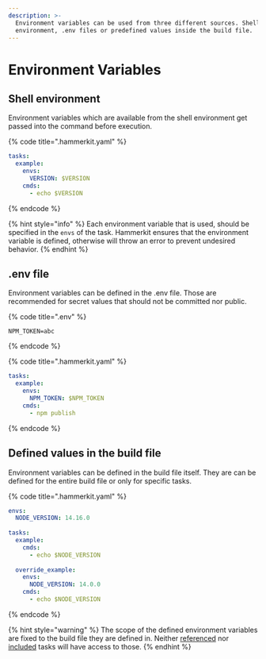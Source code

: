 ```yaml
---
description: >-
  Environment variables can be used from three different sources. Shell
  environment, .env files or predefined values inside the build file.
---
```


# Environment Variables

## Shell environment

Environment variables which are available from the shell environment get passed into the command before execution.

{% code title=".hammerkit.yaml" %}
```yaml
tasks:
  example:
    envs:
      VERSION: $VERSION
    cmds:
      - echo $VERSION
```
{% endcode %}

{% hint style="info" %}
Each environment variable that is used, should be specified in the `envs` of the task. Hammerkit ensures that the environment variable is defined, otherwise will throw an error to prevent undesired behavior.
{% endhint %}

## .env file

Environment variables can be defined in the .env file. Those are recommended for secret values that should not be committed nor public.

{% code title=".env" %}
```
NPM_TOKEN=abc
```
{% endcode %}

{% code title=".hammerkit.yaml" %}
```yaml
tasks:
  example:
    envs:
      NPM_TOKEN: $NPM_TOKEN
    cmds:
      - npm publish
```
{% endcode %}

## Defined values in the build file

Environment variables can be defined in the build file itself. They are can be defined for the entire build file or only for specific tasks.

{% code title=".hammerkit.yaml" %}
```yaml
envs:
  NODE_VERSION: 14.16.0
  
tasks:
  example:
    cmds:
      - echo $NODE_VERSION
      
  override_example:
    envs:
      NODE_VERSION: 14.0.0
    cmds:
      - echo $NODE_VERSION
```
{% endcode %}

{% hint style="warning" %}
The scope of the defined environment variables are fixed to the build file they are defined in. Neither [referenced](references.md) nor [included](includes.md) tasks will have access to those.
{% endhint %}
